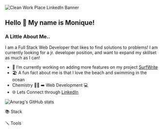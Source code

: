 <!--
**moniquechang/moniquechang** is a ✨ _special_ ✨ repository because its `README.md` (this file) appears on your GitHub profile.

Here are some ideas to get you started:

- 🔭 I’m currently working on ...
- 🌱 I’m currently learning ...
- 👯 I’m looking to collaborate on ...
- 🤔 I’m looking for help with ...
- 💬 Ask me about ...
- 📫 How to reach me: ...
- 😄 Pronouns: ...
- ⚡ Fun fact: ...
-->

![Clean Work Place LinkedIn Banner](https://user-images.githubusercontent.com/103399595/195723346-86cc2334-b108-4ef4-9bfe-6dbf6c7171df.jpg)

## Hello 👋  My name is Monique!

### A Little About Me..
I am a Full Stack Web Developer that likes to find solutions to problems! I am currently looking for a jr. developer position, and want to expand my skillset as much as I can!

- 🌊 I’m currently working on adding more features on my project [SurfWrite](https://github.com/moniquechang/SurfWrite)
- 🏖️ A fun fact about me is that I love the beach and swimming in the ocean
- Chemistry 👩‍🔬 ➡️ Web Development 💻
- 🌐 Lets Connect through [LinkedIn](https://www.linkedin.com/in/moniqueychang)

![Anurag's GitHub stats](https://github-readme-stats.vercel.app/api?username=moniquechang&hide=stars,contribs&show_icons=true&theme=vue&card_width=500px)

📚 Stack

🪛 Tools


